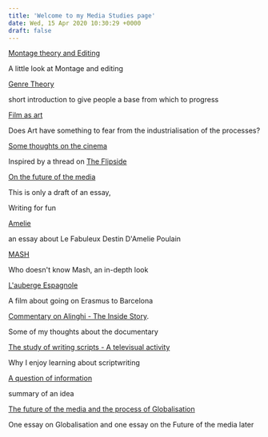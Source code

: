 ```yaml
---
title: 'Welcome to my Media Studies page'
date: Wed, 15 Apr 2020 10:30:29 +0000
draft: false
---
```


[Montage theory and Editing](https://www.main-vision.com/richard/blog/welcome-to-my-media-studies-page/montage-theory/)

A little look at Montage and editing

[Genre Theory](https://www.main-vision.com/richard/blog/welcome-to-my-media-studies-page/genre-theory/)

short introduction to give people a base from which to progress

[Film as art](https://www.main-vision.com/richard/blog/welcome-to-my-media-studies-page/does-art-have-something-to-fear-from-the-industrialisation-of-the-processes/)

Does Art have something to fear from the industrialisation of the processes?

[Some thoughts on the cinema](https://www.main-vision.com/richard/blog/welcome-to-my-media-studies-page/some-thoughts-on-the-cinema/)

Inspired by a thread on [The Flipside](http://www.the-flipside.co.uk/forum)

[On the future of the media](https://www.main-vision.com/richard/blog/welcome-to-my-media-studies-page/on-the-future-of-the-media-a-draft/)

This is only a draft of an essay,

Writing for fun

[Amelie](https://www.main-vision.com/richard/amelie_poulain.shtml)

an essay about Le Fabuleux Destin D'Amelie Poulain

[MASH](https://www.main-vision.com/richard/blog/welcome-to-my-media-studies-page/mash/)

Who doesn't know Mash, an in-depth look

[L'auberge Espagnole](https://www.main-vision.com/richard/blog/welcome-to-my-media-studies-page/lauberge-espagnole/)

A film about going on Erasmus to Barcelona

[Commentary on Alinghi - The Inside Story](https://www.main-vision.com/richard/blog/welcome-to-my-media-studies-page/commentary-on-alinghi-the-inside-story/).

Some of my thoughts about the documentary

[The study of writing scripts - A televisual activity](https://www.main-vision.com/richard/blog/welcome-to-my-media-studies-page/the-study-of-writing-scripts-a-televisual-experience/)

Why I enjoy learning about scriptwriting

[A question of information](https://www.main-vision.com/richard/blog/welcome-to-my-media-studies-page/a-question-of-information/)

summary of an idea

[The future of the media and the process of Globalisation](https://www.main-vision.com/richard/blog/welcome-to-my-media-studies-page/the-future-of-the-media-and-the-process-of-globalisation/)

One essay on Globalisation and one essay on the Future of the media later